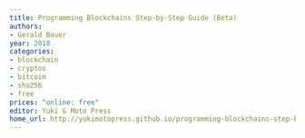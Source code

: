 ```yaml
---
title: Programming Blockchains Step-by-Step Guide (Beta)
authors:
- Gerald Bauer
year: 2018
categories:
- blockchain
- cryptos
- bitcoin
- sha256
- free
prices: "online: free"
editor: Yuki & Moto Press
home_url: http://yukimotopress.github.io/programming-blockchains-step-by-step
---
```

